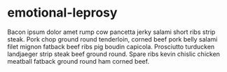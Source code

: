 # emotional-leprosy
Bacon ipsum dolor amet rump cow pancetta jerky salami short ribs strip steak. Pork chop ground round tenderloin, corned beef pork belly salami filet mignon fatback beef ribs pig boudin capicola. Prosciutto turducken landjaeger strip steak beef ground round. Spare ribs kevin chislic chicken meatball fatback ground round ham corned beef.
